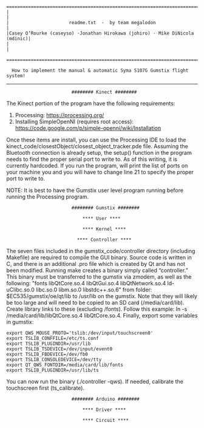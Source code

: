 
     =============================================================================
    |                                                                             |
    |                      readme.txt  -  by team megalodon                       |
    |Casey O’Rourke (caseyso) ⋅Jonathan Hirokawa (johiro) ⋅ Mike DiNicola (mdinic)|
    |                                                                             |
     =============================================================================

      How to implement the manual & automatic Syma S107G Gumstix flight system!

---------------------------------------------------------------------------------------

                            ######## Kinect ########
The Kinect portion of the program have the following requirements:
1. Processing: https://processing.org/
2. Installing SimpleOpenNI (requires root access): https://code.google.com/p/simple-openni/wiki/Installation

Once these items are install, you can use the Processing IDE to load the kinect_code/closestObject/closest_object_tracker.pde file. Assuming the Bluetooth connection is already setup, the setup() function in the program needs to find the proper serial port to write to. As of this writing, it is currently hardcoded. If you run the program, will print the list of ports on your machine you and you will have to change line 21 to specify the proper port to write to. 

NOTE: It is best to have the Gumstix user level program running before running the Processing program.


                            ######## Gumstix ########

                                **** User ****

                                **** Kernel ****

                              **** Controller ****

The seven files included in the gumstix_code/controller directory (including Makefile) are required to compile the GUI binary. Source code is written in C, and there is an additional .pro file which is created by Qt and has not been modified. Running make creates a binary simply called “controller.” This binary must be transferred to the gumstix via zmodem, as well as the following: "fonts libQtCore.so.4 libQtGui.so.4 libQtNetwork.so.4 ld-uClibc.so.0 libc.so.0 libm.so.0 libstdc++.so.6” from folder: $EC535/gumstix/oe/qt/lib to /usr/lib on the gumstix. Note that they will likely be too large and will need to be copied to an SD card (/media/card/lib). Create library links to these (excluding /fonts). Follow this example: ln -s /media/card/lib/libQtCore.so.4 libQtCore.so.4. Finally, export some variables in gumstix:

    export QWS_MOUSE_PROTO='tslib:/dev/input/touchscreen0'
    export TSLIB_CONFFILE=/etc/ts.conf
    export TSLIB_PLUGINDIR=/usr/lib
    export TSLIB_TSDEVICE=/dev/input/event0
    export TSLIB_FBDEVICE=/dev/fb0
    export TSLIB_CONSOLEDEVICE=/dev/tty
    export QT_QWS_FONTDIR=/media/card/lib/fonts
    export TSLIB_PLUGINDIR=/usr/lib/ts

You can now run the binary (./controller -qws). If needed, calibrate the touchscreen first (ts_calibrate).

                            ######## Arduino ########

                                **** Driver ****

                                **** Circuit ****







